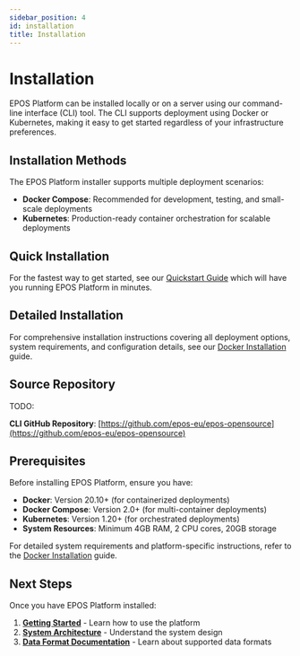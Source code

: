 ```yaml
---
sidebar_position: 4
id: installation
title: Installation
---
```


# Installation

EPOS Platform can be installed locally or on a server using our command-line interface (CLI) tool. The CLI supports deployment using Docker or Kubernetes, making it easy to get started regardless of your infrastructure preferences.

## Installation Methods

The EPOS Platform installer supports multiple deployment scenarios:

- **Docker Compose**: Recommended for development, testing, and small-scale deployments
- **Kubernetes**: Production-ready container orchestration for scalable deployments

## Quick Installation

For the fastest way to get started, see our [Quickstart Guide](../quickstart.md) which will have you running EPOS Platform in minutes.

## Detailed Installation

For comprehensive installation instructions covering all deployment options, system requirements, and configuration details, see our [Docker Installation](./docker.md) guide.

## Source Repository

TODO:

**CLI GitHub Repository**: [https://github.com/epos-eu/epos-opensource](https://github.com/epos-eu/epos-opensource)

## Prerequisites

Before installing EPOS Platform, ensure you have:

- **Docker**: Version 20.10+ (for containerized deployments)
- **Docker Compose**: Version 2.0+ (for multi-container deployments)
- **Kubernetes**: Version 1.20+ (for orchestrated deployments)
- **System Resources**: Minimum 4GB RAM, 2 CPU cores, 20GB storage

For detailed system requirements and platform-specific instructions, refer to the [Docker Installation](./docker.md) guide.

## Next Steps

Once you have EPOS Platform installed:

1. **[Getting Started](../quickstart.md)** - Learn how to use the platform
2. **[System Architecture](/architecture/architecture.md)** - Understand the system design
3. **[Data Format Documentation](../data-formats/data-formats.md)** - Learn about supported data formats
